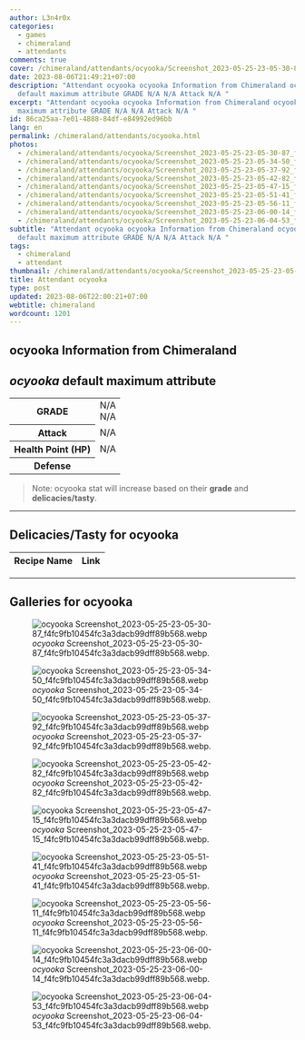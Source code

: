 ```yaml
---
author: L3n4r0x
categories:
  - games
  - chimeraland
  - attendants
comments: true
cover: /chimeraland/attendants/ocyooka/Screenshot_2023-05-25-23-05-30-87_f4fc9fb10454fc3a3dacb99dff89b568.webp
date: 2023-08-06T21:49:21+07:00
description: "Attendant ocyooka ocyooka Information from Chimeraland ocyooka
  default maximum attribute GRADE N/A N/A Attack N/A "
excerpt: "Attendant ocyooka ocyooka Information from Chimeraland ocyooka default
  maximum attribute GRADE N/A N/A Attack N/A "
id: 86ca25aa-7e01-4888-84df-e84992ed96bb
lang: en
permalink: /chimeraland/attendants/ocyooka.html
photos:
  - /chimeraland/attendants/ocyooka/Screenshot_2023-05-25-23-05-30-87_f4fc9fb10454fc3a3dacb99dff89b568.webp
  - /chimeraland/attendants/ocyooka/Screenshot_2023-05-25-23-05-34-50_f4fc9fb10454fc3a3dacb99dff89b568.webp
  - /chimeraland/attendants/ocyooka/Screenshot_2023-05-25-23-05-37-92_f4fc9fb10454fc3a3dacb99dff89b568.webp
  - /chimeraland/attendants/ocyooka/Screenshot_2023-05-25-23-05-42-82_f4fc9fb10454fc3a3dacb99dff89b568.webp
  - /chimeraland/attendants/ocyooka/Screenshot_2023-05-25-23-05-47-15_f4fc9fb10454fc3a3dacb99dff89b568.webp
  - /chimeraland/attendants/ocyooka/Screenshot_2023-05-25-23-05-51-41_f4fc9fb10454fc3a3dacb99dff89b568.webp
  - /chimeraland/attendants/ocyooka/Screenshot_2023-05-25-23-05-56-11_f4fc9fb10454fc3a3dacb99dff89b568.webp
  - /chimeraland/attendants/ocyooka/Screenshot_2023-05-25-23-06-00-14_f4fc9fb10454fc3a3dacb99dff89b568.webp
  - /chimeraland/attendants/ocyooka/Screenshot_2023-05-25-23-06-04-53_f4fc9fb10454fc3a3dacb99dff89b568.webp
subtitle: "Attendant ocyooka ocyooka Information from Chimeraland ocyooka
  default maximum attribute GRADE N/A N/A Attack N/A "
tags:
  - chimeraland
  - attendant
thumbnail: /chimeraland/attendants/ocyooka/Screenshot_2023-05-25-23-05-30-87_f4fc9fb10454fc3a3dacb99dff89b568.webp
title: Attendant ocyooka
type: post
updated: 2023-08-06T22:00:21+07:00
webtitle: chimeraland
wordcount: 1201
---
```


<link
  rel="stylesheet"
  href="https://rawcdn.githack.com/dimaslanjaka/Web-Manajemen/870a349/css/bootstrap-5-3-0-alpha3-wrapper.css"
/>
<section id="bootstrap-wrapper">
  <div data-bs-theme="dark">
    <h2>ocyooka Information from Chimeraland</h2>
    <h2 id="attribute"><i>ocyooka</i> default maximum attribute</h2>
    <div class="row">
      <div class="col mb-2">
        <div class="card">
          <div class="card-body">
            <table>
              <tr>
                <th>GRADE</th>
                <td>N/A <br />N/A</td>
              </tr>
              <tr>
                <th>Attack</th>
                <td>N/A</td>
              </tr>
              <tr>
                <th>Health Point (HP)</th>
                <td>N/A</td>
              </tr>
              <tr>
                <th>Defense</th>
                <td></td>
              </tr>
            </table>
          </div>
        </div>
      </div>
    </div>
    <blockquote class="bd-callout bd-callout-warning">
      Note: ocyooka stat will increase based on their <b>grade</b> and
      <b>delicacies/tasty</b>.
    </blockquote>
    <hr />
    <h2 id="delicacies">Delicacies/Tasty for ocyooka</h2>
    <div class="card">
      <div class="card-body">
        <div class="table-responsive">
          <table class="table table-striped">
            <thead>
              <tr>
                <th>Recipe Name</th>
                <th>Link</th>
              </tr>
            </thead>
            <tbody></tbody>
          </table>
        </div>
      </div>
    </div>
    <hr />
    <div id="gallery">
      <h2>Galleries for ocyooka</h2>
      <div class="row">
        <div class="col-lg-6 col-12">
          <figure>
            <img
              src="https://www.webmanajemen.com/chimeraland/attendants/ocyooka/Screenshot_2023-05-25-23-05-30-87_f4fc9fb10454fc3a3dacb99dff89b568.webp"
              alt="ocyooka Screenshot_2023-05-25-23-05-30-87_f4fc9fb10454fc3a3dacb99dff89b568.webp"
            />
            <figcaption style="word-wrap: break-word">
              <i>ocyooka</i>
              Screenshot_2023-05-25-23-05-30-87_f4fc9fb10454fc3a3dacb99dff89b568.webp.
            </figcaption>
          </figure>
        </div>
        <div class="col-lg-6 col-12">
          <figure>
            <img
              src="https://www.webmanajemen.com/chimeraland/attendants/ocyooka/Screenshot_2023-05-25-23-05-34-50_f4fc9fb10454fc3a3dacb99dff89b568.webp"
              alt="ocyooka Screenshot_2023-05-25-23-05-34-50_f4fc9fb10454fc3a3dacb99dff89b568.webp"
            />
            <figcaption style="word-wrap: break-word">
              <i>ocyooka</i>
              Screenshot_2023-05-25-23-05-34-50_f4fc9fb10454fc3a3dacb99dff89b568.webp.
            </figcaption>
          </figure>
        </div>
        <div class="col-lg-6 col-12">
          <figure>
            <img
              src="https://www.webmanajemen.com/chimeraland/attendants/ocyooka/Screenshot_2023-05-25-23-05-37-92_f4fc9fb10454fc3a3dacb99dff89b568.webp"
              alt="ocyooka Screenshot_2023-05-25-23-05-37-92_f4fc9fb10454fc3a3dacb99dff89b568.webp"
            />
            <figcaption style="word-wrap: break-word">
              <i>ocyooka</i>
              Screenshot_2023-05-25-23-05-37-92_f4fc9fb10454fc3a3dacb99dff89b568.webp.
            </figcaption>
          </figure>
        </div>
        <div class="col-lg-6 col-12">
          <figure>
            <img
              src="https://www.webmanajemen.com/chimeraland/attendants/ocyooka/Screenshot_2023-05-25-23-05-42-82_f4fc9fb10454fc3a3dacb99dff89b568.webp"
              alt="ocyooka Screenshot_2023-05-25-23-05-42-82_f4fc9fb10454fc3a3dacb99dff89b568.webp"
            />
            <figcaption style="word-wrap: break-word">
              <i>ocyooka</i>
              Screenshot_2023-05-25-23-05-42-82_f4fc9fb10454fc3a3dacb99dff89b568.webp.
            </figcaption>
          </figure>
        </div>
        <div class="col-lg-6 col-12">
          <figure>
            <img
              src="https://www.webmanajemen.com/chimeraland/attendants/ocyooka/Screenshot_2023-05-25-23-05-47-15_f4fc9fb10454fc3a3dacb99dff89b568.webp"
              alt="ocyooka Screenshot_2023-05-25-23-05-47-15_f4fc9fb10454fc3a3dacb99dff89b568.webp"
            />
            <figcaption style="word-wrap: break-word">
              <i>ocyooka</i>
              Screenshot_2023-05-25-23-05-47-15_f4fc9fb10454fc3a3dacb99dff89b568.webp.
            </figcaption>
          </figure>
        </div>
        <div class="col-lg-6 col-12">
          <figure>
            <img
              src="https://www.webmanajemen.com/chimeraland/attendants/ocyooka/Screenshot_2023-05-25-23-05-51-41_f4fc9fb10454fc3a3dacb99dff89b568.webp"
              alt="ocyooka Screenshot_2023-05-25-23-05-51-41_f4fc9fb10454fc3a3dacb99dff89b568.webp"
            />
            <figcaption style="word-wrap: break-word">
              <i>ocyooka</i>
              Screenshot_2023-05-25-23-05-51-41_f4fc9fb10454fc3a3dacb99dff89b568.webp.
            </figcaption>
          </figure>
        </div>
        <div class="col-lg-6 col-12">
          <figure>
            <img
              src="https://www.webmanajemen.com/chimeraland/attendants/ocyooka/Screenshot_2023-05-25-23-05-56-11_f4fc9fb10454fc3a3dacb99dff89b568.webp"
              alt="ocyooka Screenshot_2023-05-25-23-05-56-11_f4fc9fb10454fc3a3dacb99dff89b568.webp"
            />
            <figcaption style="word-wrap: break-word">
              <i>ocyooka</i>
              Screenshot_2023-05-25-23-05-56-11_f4fc9fb10454fc3a3dacb99dff89b568.webp.
            </figcaption>
          </figure>
        </div>
        <div class="col-lg-6 col-12">
          <figure>
            <img
              src="https://www.webmanajemen.com/chimeraland/attendants/ocyooka/Screenshot_2023-05-25-23-06-00-14_f4fc9fb10454fc3a3dacb99dff89b568.webp"
              alt="ocyooka Screenshot_2023-05-25-23-06-00-14_f4fc9fb10454fc3a3dacb99dff89b568.webp"
            />
            <figcaption style="word-wrap: break-word">
              <i>ocyooka</i>
              Screenshot_2023-05-25-23-06-00-14_f4fc9fb10454fc3a3dacb99dff89b568.webp.
            </figcaption>
          </figure>
        </div>
        <div class="col-lg-6 col-12">
          <figure>
            <img
              src="https://www.webmanajemen.com/chimeraland/attendants/ocyooka/Screenshot_2023-05-25-23-06-04-53_f4fc9fb10454fc3a3dacb99dff89b568.webp"
              alt="ocyooka Screenshot_2023-05-25-23-06-04-53_f4fc9fb10454fc3a3dacb99dff89b568.webp"
            />
            <figcaption style="word-wrap: break-word">
              <i>ocyooka</i>
              Screenshot_2023-05-25-23-06-04-53_f4fc9fb10454fc3a3dacb99dff89b568.webp.
            </figcaption>
          </figure>
        </div>
      </div>
    </div>
  </div>
</section>